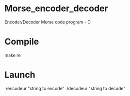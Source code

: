 # Morse_encoder_decoder
Encoder/Decoder Morse code program - C

# Compile
make re

# Launch
./encodeur "string to encode"
./decodeur "string to decode"
